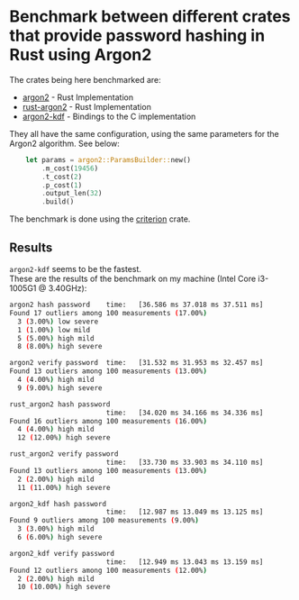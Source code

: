 # Benchmark between different crates that provide password hashing in Rust using Argon2

The crates being here benchmarked are:

- [argon2](https://crates.io/crates/argon2) - Rust Implementation
- [rust-argon2](https://crates.io/crates/rust-argon2) - Rust Implementation
- [argon2-kdf](https://crates.io/crates/argon2-kdf) - Bindings to the C implementation

They all have the same configuration, using the same parameters for the Argon2 algorithm. See below:

```rust
    let params = argon2::ParamsBuilder::new()
        .m_cost(19456)
        .t_cost(2)
        .p_cost(1)
        .output_len(32)
        .build()
```

The benchmark is done using the [criterion](https://crates.io/crates/criterion) crate.  

## Results

`argon2-kdf` seems to be the fastest.  
These are the results of the benchmark on my machine (Intel Core i3-1005G1 @ 3.40GHz):

```bash
argon2 hash password    time:   [36.586 ms 37.018 ms 37.511 ms]
Found 17 outliers among 100 measurements (17.00%)
  3 (3.00%) low severe
  1 (1.00%) low mild
  5 (5.00%) high mild
  8 (8.00%) high severe

argon2 verify password  time:   [31.532 ms 31.953 ms 32.457 ms]
Found 13 outliers among 100 measurements (13.00%)
  4 (4.00%) high mild
  9 (9.00%) high severe

rust_argon2 hash password
                        time:   [34.020 ms 34.166 ms 34.336 ms]
Found 16 outliers among 100 measurements (16.00%)
  4 (4.00%) high mild
  12 (12.00%) high severe

rust_argon2 verify password
                        time:   [33.730 ms 33.903 ms 34.110 ms]
Found 13 outliers among 100 measurements (13.00%)
  2 (2.00%) high mild
  11 (11.00%) high severe

argon2_kdf hash password
                        time:   [12.987 ms 13.049 ms 13.125 ms]
Found 9 outliers among 100 measurements (9.00%)
  3 (3.00%) high mild
  6 (6.00%) high severe

argon2_kdf verify password
                        time:   [12.949 ms 13.043 ms 13.159 ms]
Found 12 outliers among 100 measurements (12.00%)
  2 (2.00%) high mild
  10 (10.00%) high severe
```

